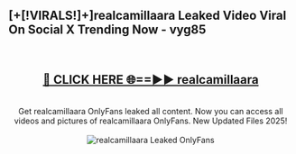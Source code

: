<h2>[+[!VIRALS!]+]realcamillaara Leaked Video Viral On Social X Trending Now - vyg85</h2>
<br>
<div align="center">
<h2><a href="https://libra.edu.pl?realcamillaara" rel="nofollow">🔴 CLICK HERE 🌐==►► realcamillaara</a></h2>
<br>
Get realcamillaara OnlyFans leaked all content. Now you can access all videos and pictures of realcamillaara OnlyFans. New Updated Files 2025!
<br>
<br>
<a href="https://libra.edu.pl?realcamillaara" rel="nofollow" data-target="animated-image.originalLink"><img src="https://i.ibb.co.com/WyWwxjT/player-gif2.gif" alt="realcamillaara Leaked OnlyFans" style="max-width: 100%; display: inline-block;" data-target="animated-image.originalImage"></a>
</div>
<br>